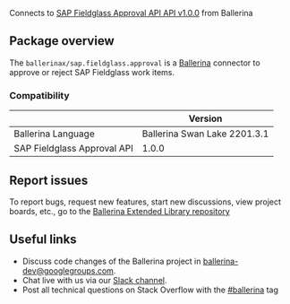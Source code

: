 Connects to [SAP Fieldglass Approval API API v1.0.0](https://api.sap.com/api/approvals/overview) from Ballerina

## Package overview
The `ballerinax/sap.fieldglass.approval` is a [Ballerina](https://ballerina.io/) connector to approve or reject SAP Fieldglass work items.

### Compatibility
|                               | Version                   |
|-----------------------------|-----------------------------|
| Ballerina Language          | Ballerina Swan Lake 2201.3.1|
| SAP Fieldglass Approval API | 1.0.0                       |

## Report issues
To report bugs, request new features, start new discussions, view project boards, etc., go to the [Ballerina Extended Library repository](https://github.com/ballerina-platform/ballerina-extended-library)

## Useful links
- Discuss code changes of the Ballerina project in [ballerina-dev@googlegroups.com](mailto:ballerina-dev@googlegroups.com).
- Chat live with us via our [Slack channel](https://ballerina.io/community/slack/).
- Post all technical questions on Stack Overflow with the [#ballerina](https://stackoverflow.com/questions/tagged/ballerina) tag
